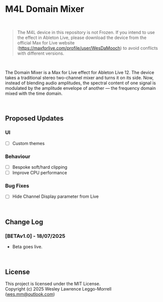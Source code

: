 # M4L Domain Mixer

<br>

> The M4L device in this repository is not Frozen. If you intend to use the effect in Ableton Live, please download the device from the official Max for Live website (https://maxforlive.com/profile/user/WesDaMooch) to avoid conflicts with different versions.

<br>

The Domain Mixer is a Max for Live effect for Ableton Live 12. The device takes a traditional stereo two-channel mixer and turns it on its side. Now, instead of blending audio amplitudes, the spectral content of one signal is modulated by the amplitude envelope of another — the frequency domain mixed with the time domain.

<br>

## Proposed Updates
### UI
  - [ ] Custom themes

### Behaviour
- [ ] Bespoke soft/hard clipping
- [ ] Improve CPU performance

### Bug Fixes
- [ ] Hide Channel Display parameter from Live

<br>

## Change Log

### [BETAv1.0] - 18/07/2025
- Beta goes live.

<br>

## License
This project is licensed under the MIT License.  
Copyright (c) 2025 Wesley Lawrence Leggo-Morrell (wes.mm@outlook.com)
